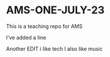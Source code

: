 # AMS-ONE-JULY-23
This is a teaching repo for AMS

I've added a line

Another EDIT
i like tech
I also like music
